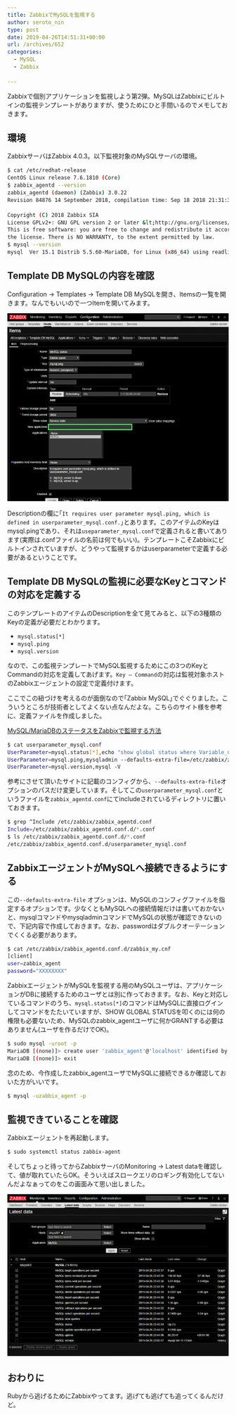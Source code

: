 ```yaml
---
title: ZabbixでMySQLを監視する
author: seroto_nin
type: post
date: 2019-04-26T14:51:31+00:00
url: /archives/652
categories:
  - MySQL
  - Zabbix

---
```

Zabbixで個別アプリケーションを監視しよう第2弾。MySQLはZabbixにビルトインの監視テンプレートがありますが、使うためにひと手間いるのでメモしておきます。

<!--more-->

## 環境

ZabbixサーバはZabbix 4.0.3。以下監視対象のMySQLサーバの環境。

```bash
$ cat /etc/redhat-release
CentOS Linux release 7.6.1810 (Core)
$ zabbix_agentd --version
zabbix_agentd (daemon) (Zabbix) 3.0.22
Revision 84876 14 September 2018, compilation time: Sep 18 2018 21:31:35

Copyright (C) 2018 Zabbix SIA
License GPLv2+: GNU GPL version 2 or later &lt;http://gnu.org/licenses/gpl.html>.
This is free software: you are free to change and redistribute it according to
the license. There is NO WARRANTY, to the extent permitted by law.
$ mysql --version
mysql  Ver 15.1 Distrib 5.5.60-MariaDB, for Linux (x86_64) using readline 5.1
```

## Template DB MySQLの内容を確認

Configuration → Templates → Template DB MySQLを開き、Itemsの一覧を開きます。なんでもいいので一つItemを開いてみます。

![Zabbix-docker_-Configuration-of-items-Google-Chrome-2019_04_26-21_56_58-768x651.png](./Zabbix-docker_-Configuration-of-items-Google-Chrome-2019_04_26-21_56_58-768x651.png)

Descriptionの欄に｢`It requires user parameter mysql.ping, which is defined in userparameter_mysql.conf.`｣とあります。このアイテムのKeyはmysql.pingであり、それは`useparameter_mysql.conf`で定義されると書いてあります(実際は.confファイルの名前は何でもいい)。テンプレートこそZabbixにビルトインされていますが、どうやって監視するかはuserparameterで定義する必要があるということです。

## Template DB MySQLの監視に必要なKeyとコマンドの対応を定義する

このテンプレートのアイテムのDescriptionを全て見てみると、以下の3種類のKeyの定義が必要だとわかります。

* `mysql.status[*]`
* `mysql.ping`
* `mysql.version`

なので、この監視テンプレートでMySQL監視するためにこの3つのKeyとCommandの対応を定義してあげます。`Key – Command`の対応は監視対象ホストのZabbixエージェントの設定で定義付けます。

ここでこの紐づけを考えるのが面倒なので｢Zabbix MySQL｣でぐぐりました。こういうところが技術者としてよくない点なんだよな。こちらのサイト様を参考に、定義ファイルを作成しました。

[MySQL/MariaDBのステータスをZabbixで監視する方法](https://pig-log.com/mysql-status-zabbix/)

```bash
$ cat userparameter_mysql.conf
UserParameter=mysql.status[*],echo "show global status where Variable_name='$1';" | mysql --defaults-extra-file=/etc/zabbix/zabbix_agentd.conf.d/zabbix_my.cnf -N | awk '{print $$2}'
UserParameter=mysql.ping,mysqladmin --defaults-extra-file=/etc/zabbix/zabbix_agentd.conf.d/zabbix_my.cnf ping 2>&1 | grep -c alive
UserParameter=mysql.version,mysql -V
```

参考にさせて頂いたサイトに記載のコンフィグから、`--defaults-extra-file`オプションのパスだけ変更しています。そしてこの`userparameter_mysql.conf`というファイルを`zabbix_agentd.conf`にてincludeされているディレクトリに置いておきます。

```bash
$ grep ^Include /etc/zabbix/zabbix_agentd.conf
Include=/etc/zabbix/zabbix_agentd.conf.d/*.conf
$ ls /etc/zabbix/zabbix_agentd.conf.d/*.conf
/etc/zabbix/zabbix_agentd.conf.d/userparameter_mysql.conf
```

## ZabbixエージェントがMySQLへ接続できるようにする

この`--defaults-extra-file` オプションは、MySQLのコンフィグファイルを指定するオプションです。少なくともMySQLへの接続情報だけは書いておかないと、mysqlコマンドやmysqladminコマンドでMySQLの状態が確認できないので、下記内容で作成しておきます。なお、passwordはダブルクオーテーションでくくる必要があります。

```bash
$ cat /etc/zabbix/zabbix_agentd.conf.d/zabbix_my.cnf
[client]
user=zabbix_agent
password="XXXXXXXX"
```

ZabbixエージェントがMySQLを監視する用のMySQLユーザは、アプリケーションがDBに接続するためのユーザとは別に作っておきます。なお、Keyと対応しているコマンドのうち、`mysql.status[*]`のコマンドはMySQLに直接ログインしてコマンドをたたいていますが、SHOW GLOBAL STATUSを叩くのには何の権限も必要ないため、MySQLのzabbix_agentユーザに何かGRANTする必要はありません(ユーザを作るだけでOK)。

```bash
$ sudo mysql -uroot -p
MariaDB [(none)]> create user 'zabbix_agent'@'localhost' identified by 'XXXXXXXX';
MariaDB [(none)]> exit
```

念のため、今作成したzabbix_agentユーザでMySQLに接続できるか確認しておいた方がいいです。

```bash
$ mysql -uzabbix_agent -p
```

## 監視できていることを確認

Zabbixエージェントを再起動します。

```bash
$ sudo systemctl status zabbix-agent
```

そしてちょっと待ってからZabbixサーバのMonitoring → Latest dataを確認して、値が取れていたらOK。そういえばスロークエリのロギング有効化してないんだよなぁってのをこの画面みて思い出しました。

![Zabbix-docker_-Latest-data-refreshed-every-30-sec.-Google-Chrome-2019_04_26-23_44_45-768x561.png](./Zabbix-docker_-Latest-data-refreshed-every-30-sec.-Google-Chrome-2019_04_26-23_44_45-768x561.png)

## おわりに

Rubyから逃げるためにZabbixやってます。逃げても逃げても追ってくるんだけど。
